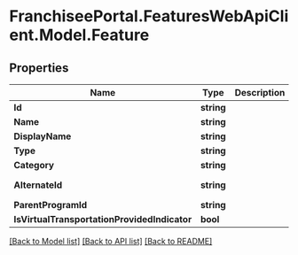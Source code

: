 # FranchiseePortal.FeaturesWebApiClient.Model.Feature

## Properties

Name | Type | Description | Notes
------------ | ------------- | ------------- | -------------
**Id** | **string** |  | [optional] 
**Name** | **string** |  | [optional] 
**DisplayName** | **string** |  | [optional] 
**Type** | **string** |  | [optional] 
**Category** | **string** |  | [optional] 
**AlternateId** | **string** |  | [optional] [readonly] 
**ParentProgramId** | **string** |  | [optional] 
**IsVirtualTransportationProvidedIndicator** | **bool** |  | [optional] 

[[Back to Model list]](../README.md#documentation-for-models) [[Back to API list]](../README.md#documentation-for-api-endpoints) [[Back to README]](../README.md)


